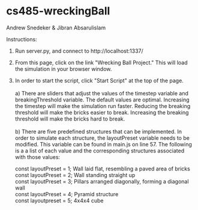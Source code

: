 # cs485-wreckingBall

Andrew Snedeker & Jibran Absarulislam

Instructions: 
1) Run server.py, and connect to http://localhost:1337/
2) From this page, click on the link "Wrecking Ball Project." This will load the simulation in your browser window.
3) In order to start the script, click "Start Script" at the top of the page.<br><br>
  a) There are sliders that adjust the values of the timestep variable and breakingThreshold variable. The default values are optimal. Increasing the timestep      will make the simulation run faster. Reducing the breaking threshold will make the bricks easier to break. Increasing the breaking threshold will make        the bricks hard to break.<br><br>
  b) There are five predefined structures that can be implemented. In order to simulate each structure, the layoutPreset variable needs to be modified.              This variable can be found in main.js on line 57. The following is a a list of each value and the corresponding structures associated with those values:
  
     const layoutPreset = 1;  Wall laid flat, resembling a paved area of bricks <br>
     const layoutPreset = 2;  Wall standing straight up <br>
     const layoutPreset = 3;  Pillars arranged diagonally, forming a diagonal wall <br>
     const layoutPreset = 4;  Pyramid structure <br>
     const layoutpreset = 5;  4x4x4 cube <br>
     
